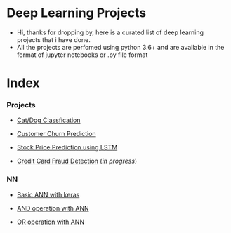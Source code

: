 # Deep Learning Projects
* Hi, thanks for dropping by, here is a curated list of deep learning projects that i have done.
* All the projects are perfomed using python 3.6+ and are available in the format of jupyter notebooks or .py file format

# Index

### Projects 
* [Cat/Dog Classfication](https://github.com/dhruvbpatel/deep_learning_projects/tree/master/cat_dog_classification_with_cnn)

* [Customer Churn Prediction](https://github.com/dhruvbpatel/deep_learning_projects/tree/master/predicting_customer_churn_with_ann)

* [Stock Price Prediction using LSTM](https://github.com/dhruvbpatel/deep_learning_projects/tree/master/stock_price_prediction_using_LSTM)

* [Credit Card Fraud Detection](https://github.com/dhruvbpatel/deep_learning_projects/tree/master/credit_card_fraud_detection) (*in progress*)


### NN 

* [Basic ANN with keras](https://github.com/dhruvbpatel/deep_learning_projects/blob/master/Neural_Networks/ANN_from_scratch/using_keras/ann_from_scratch.ipynb)
* [AND operation with ANN](https://github.com/dhruvbpatel/deep_learning_projects/blob/master/Neural_Networks/NN_perceptrons_basic/and_operation_with_nn.py)

 * [OR operation with ANN](https://github.com/dhruvbpatel/deep_learning_projects/blob/master/Neural_Networks/NN_perceptrons_basic/or_operation_with_nn.py)
